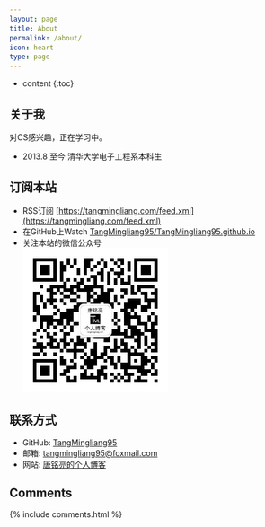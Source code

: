 ```yaml
---
layout: page
title: About
permalink: /about/
icon: heart
type: page
---
```


* content
{:toc}

## 关于我

对CS感兴趣，正在学习中。

- 2013.8 至今 清华大学电子工程系本科生

## 订阅本站

- RSS订阅 [https://tangmingliang.com/feed.xml](https://tangmingliang.com/feed.xml)
- 在GitHub上Watch 
[TangMingliang95/TangMingliang95.github.io](https://github.com/TangMingliang95/TangMingliang95.github.io)
- 关注本站的微信公众号  
![唐铭亮的个人博客 微信公众号](/img/wechat_public_number_QRcode.jpg)

## 联系方式

- GitHub: [TangMingliang95](https://github.com/TangMingliang95)  
- 邮箱: [tangmingliang95@foxmail.com](mailto:tangmingliang95@foxmail.com)
- 网站: [唐铭亮的个人博客](https://tangmingliang.com)

## Comments

{% include comments.html %}
